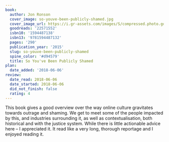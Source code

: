 ```yaml
---
book:
  author: Jon Ronson
  cover_image: so-youve-been-publicly-shamed.jpg
  cover_image_url: https://i.gr-assets.com/images/S/compressed.photo.goodreads.com/books/1413749614l/22571552._SX98_.jpg
  goodreads: '22571552'
  isbn10: '1594487138'
  isbn13: '9781594487132'
  pages: '290'
  publication_year: '2015'
  slug: so-youve-been-publicly-shamed
  spine_color: '#d94579'
  title: So You've Been Publicly Shamed
plan:
  date_added: '2018-06-06'
review:
  date_read: 2018-06-06
  date_started: 2018-06-06
  did_not_finish: false
  rating: 4
---
```


This book gives a good overview over the way online culture gravitates towards outrage and shaming. We get to meet some of the people impacted by this, and industries surrounding it, as well as contextualisation, both historical and with the justice system. While there is little actionable advice here – I appreciated it. It read like a very long, thorough reportage and I enjoyed reading it.
